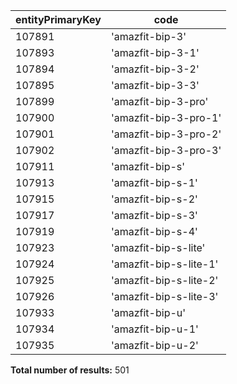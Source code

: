 | entityPrimaryKey | code                   |
| ---------------- | ---------------------- |
| 107891           | 'amazfit-bip-3'        |
| 107893           | 'amazfit-bip-3-1'      |
| 107894           | 'amazfit-bip-3-2'      |
| 107895           | 'amazfit-bip-3-3'      |
| 107899           | 'amazfit-bip-3-pro'    |
| 107900           | 'amazfit-bip-3-pro-1'  |
| 107901           | 'amazfit-bip-3-pro-2'  |
| 107902           | 'amazfit-bip-3-pro-3'  |
| 107911           | 'amazfit-bip-s'        |
| 107913           | 'amazfit-bip-s-1'      |
| 107915           | 'amazfit-bip-s-2'      |
| 107917           | 'amazfit-bip-s-3'      |
| 107919           | 'amazfit-bip-s-4'      |
| 107923           | 'amazfit-bip-s-lite'   |
| 107924           | 'amazfit-bip-s-lite-1' |
| 107925           | 'amazfit-bip-s-lite-2' |
| 107926           | 'amazfit-bip-s-lite-3' |
| 107933           | 'amazfit-bip-u'        |
| 107934           | 'amazfit-bip-u-1'      |
| 107935           | 'amazfit-bip-u-2'      |

**Total number of results:** 501
